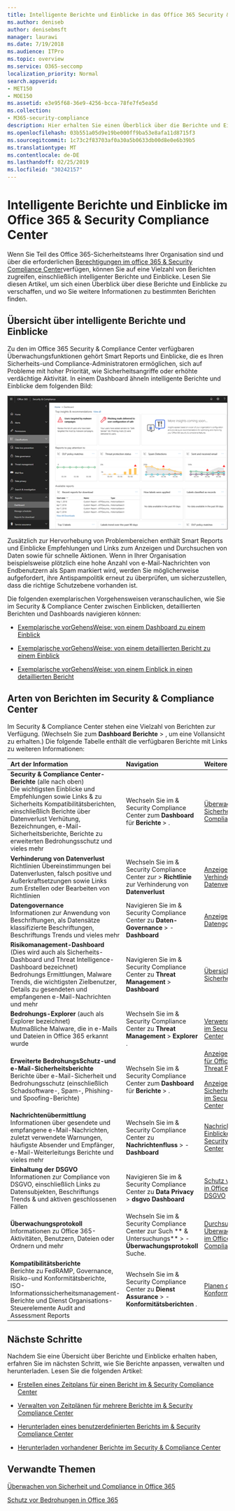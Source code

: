 ```yaml
---
title: Intelligente Berichte und Einblicke in das Office 365 Security & Compliance Center
ms.author: deniseb
author: denisebmsft
manager: laurawi
ms.date: 7/19/2018
ms.audience: ITPro
ms.topic: overview
ms.service: O365-seccomp
localization_priority: Normal
search.appverid:
- MET150
- MOE150
ms.assetid: e3e95f68-36e9-4256-bcca-78fe7fe5ea5d
ms.collection:
- M365-security-compliance
description: Hier erhalten Sie einen Überblick über die Berichte und Einblicke avialable im Security &amp; Compliance Center.
ms.openlocfilehash: 03b551a05d9e19be000ff9ba53e8afa11d8715f3
ms.sourcegitcommit: 1c73c2f83703af0a30a5b0633db00d8e0e6b39b5
ms.translationtype: MT
ms.contentlocale: de-DE
ms.lasthandoff: 02/25/2019
ms.locfileid: "30242157"
---
```

# <a name="smart-reports-and-insights-in-the-office-365-security-amp-compliance-center"></a>Intelligente Berichte und Einblicke im Office 365 &amp; Security Compliance Center

Wenn Sie Teil des Office 365-Sicherheitsteams Ihrer Organisation sind und über die erforderlichen [Berechtigungen im office 365 &amp; Security Compliance Center](permissions-in-the-security-and-compliance-center.md)verfügen, können Sie auf eine Vielzahl von Berichten zugreifen, einschließlich intelligenter Berichte und Einblicke. Lesen Sie diesen Artikel, um sich einen Überblick über diese Berichte und Einblicke zu verschaffen, und wo Sie weitere Informationen zu bestimmten Berichten finden.
      
## <a name="smart-reports-and-insights-overview"></a>Übersicht über intelligente Berichte und Einblicke

Zu den im Office 365 Security &amp; Compliance Center verfügbaren Überwachungsfunktionen gehört Smart Reports und Einblicke, die es Ihren Sicherheits-und Compliance-Administratoren ermöglichen, sich auf Probleme mit hoher Priorität, wie Sicherheitsangriffe oder erhöhte verdächtige Aktivität. In einem Dashboard ähneln intelligente Berichte und Einblicke dem folgenden Bild:
  
![Klicken Sie im &amp; Security Compliance Center auf Dashboards für Berichte \> .](media/2a668c3d-3fa3-4e37-8149-46989b33ae8c.png)
  
Zusätzlich zur Hervorhebung von Problembereichen enthält Smart Reports und Einblicke Empfehlungen und Links zum Anzeigen und Durchsuchen von Daten sowie für schnelle Aktionen. Wenn in Ihrer Organisation beispielsweise plötzlich eine hohe Anzahl von e-Mail-Nachrichten von Endbenutzern als Spam markiert wird, werden Sie möglicherweise aufgefordert, ihre Antispampolitik erneut zu überprüfen, um sicherzustellen, dass die richtige Schutzebene vorhanden ist.
  
Die folgenden exemplarischen Vorgehensweisen veranschaulichen, wie Sie im Security &amp; Compliance Center zwischen Einblicken, detaillierten Berichten und Dashboards navigieren können:
  
- [Exemplarische vorGehensWeise: von einem Dashboard zu einem Einblick](from-a-dashboard-to-an-insight.md)
    
- [Exemplarische vorGehensWeise: von einem detaillierten Bericht zu einem Einblick](from-a-detailed-report-to-an-insight.md)
    
- [Exemplarische vorGehensWeise: von einem Einblick in einen detaillierten Bericht](from-an-insight-to-a-detailed-report.md)
    
## <a name="types-of-reports-in-the-security-amp-compliance-center"></a>Arten von Berichten im Security &amp; Compliance Center

Im Security &amp; Compliance Center stehen eine Vielzahl von Berichten zur Verfügung. (Wechseln Sie zum **Dashboard** **Berichte** \> , um eine Vollansicht zu erhalten.) Die folgende Tabelle enthält die verfügbaren Berichte mit Links zu weiteren Informationen: 
  
|**Art der Information**|**Navigation**|**Weitere Informationen**|
|:-----|:-----|:-----|
|**Security &amp; Compliance Center-Berichte** (alle nach oben)  <br/> Die wichtigsten Einblicke und Empfehlungen sowie Links &amp; zu Sicherheits Kompatibilitätsberichten, einschließlich Berichte über Datenverlust Verhütung, Bezeichnungen, e-Mail-Sicherheitsberichte, Berichte zu erweiterten Bedrohungsschutz und vieles mehr  <br/> |Wechseln Sie im &amp; Security Compliance Center zum **Dashboard** für **Berichte** \> . <br/> |[Überwachen von Sicherheit und Compliance in Office 365](monitor-security-and-compliance.md) <br/> |
|**Verhinderung von Datenverlust** <br/> Richtlinien Übereinstimmungen bei Datenverlusten, falsch positive und Außerkraftsetzungen sowie Links zum Erstellen oder Bearbeiten von Richtlinien  <br/> |Wechseln Sie im &amp; Security Compliance Center zur \> **Richtlinie** zur Verhinderung von **Datenverlust** <br/> |[Anzeigen der Berichte zur Verhinderung von Datenverlust](view-the-dlp-reports.md) <br/> |
|**Datengovernance** <br/> Informationen zur Anwendung von Beschriftungen, als Datensätze klassifizierte Beschriftungen, Beschriftungs Trends und vieles mehr  <br/> |Navigieren Sie im &amp; Security Compliance Center zu **Daten-Governance** \> - **Dashboard** <br/> |[Anzeigen der Datengovernanceberichte](view-the-data-governance-reports.md) <br/> |
|**Risikomanagement-Dashboard** (Dies wird auch als Sicherheits-Dashboard und Threat Intelligence-Dashboard bezeichnet)  <br/> Bedrohungs Ermittlungen, Malware Trends, die wichtigsten Zielbenutzer, Details zu gesendeten und empfangenen e-Mail-Nachrichten und mehr  <br/> |Navigieren Sie im &amp; Security Compliance Center zu **Threat Management** \> **Dashboard** <br/> |[Übersicht über das Sicherheits Dashboard](security-dashboard.md) <br/> |
|**Bedrohungs-Explorer** (auch als Explorer bezeichnet)  <br/> Mutmaßliche Malware, die in e-Mails und Dateien in Office 365 erkannt wurde  <br/> |Wechseln Sie im &amp; Security Compliance Center zu **Threat Management** \> **Explorer** . <br/> |[Verwenden des Explorers im Security &amp; Compliance Center](use-explorer-in-security-and-compliance.md) <br/> |
|**Erweiterte BedrohungsSchutz-und e-Mail-Sicherheitsberichte** <br/> Berichte über e-Mail-Sicherheit und Bedrohungsschutz (einschließlich Schadsoftware-, Spam-, Phishing-und Spoofing-Berichte)  <br/> |Wechseln Sie im &amp; Security Compliance Center zum **Dashboard** für **Berichte** \> . <br/> |[Anzeigen von Berichten für Office 365 Advanced Threat Protection](view-reports-for-atp.md) <br/><br/> [Anzeigen von e-Mail-Sicherheits &amp; Berichten im Security Compliance Center](view-email-security-reports.md) <br/> |
|**Nachrichtenübermittlung** <br/> Informationen über gesendete und empfangene e-Mail-Nachrichten, zuletzt verwendete Warnungen, häufigste Absender und Empfänger, e-Mail-Weiterleitungs Berichte und vieles mehr  <br/> |Wechseln Sie im &amp; Security Compliance Center zu **Nachrichtenfluss** \> - **Dashboard** <br/> |[Nachrichtenfluss Einblicke im Office 365 &amp; Security Compliance Center](https://support.office.com/article/beb6acaa-6016-4d54-ba7e-3d6d035e2b46.aspx) <br/> |
|**Einhaltung der DSGVO** <br/> Informationen zur Compliance von DSGVO, einschließlich Links zu Datensubjekten, Beschriftungs Trends &amp; und aktiven geschlossenen Fällen  <br/> |Navigieren Sie im &amp; Security Compliance Center zu **Data Privacy** \> **dsgvo Dashboard** <br/> |[Schutz von Informationen in Office 365 für die DSGVO](https://docs.microsoft.com/office365/enterprise/office-365-information-protection-for-gdpr) <br/> |
|**Überwachungsprotokoll** <br/> Informationen zu Office 365-Aktivitäten, Benutzern, Dateien oder Ordnern und mehr  <br/> |Wechseln Sie im &amp; Security Compliance Center zur Such ** &amp; Untersuchungs** \> - **Überwachungsprotokoll** Suche. <br/> |[Durchsuchen des Überwachungsprotokolls im Office 365 Security &amp; Compliance Center](search-the-audit-log-in-security-and-compliance.md) <br/> |
|**Kompatibilitätsberichte** <br/> Berichte zu FedRAMP, Governance, Risiko-und Konformitätsberichte, ISO-Informationssicherheitsmanagement-Berichte und Dienst Organisations-Steuerelemente Audit and Assessment Reports  <br/> |Wechseln Sie im &amp; Security Compliance Center zu **Dienst Assurance** \> - **Konformitätsberichten** . <br/> |[Planen der Sicherheits &amp; Konformität in Office 365](plan-for-security-and-compliance.md) <br/> |
  
## <a name="next-steps"></a>Nächste Schritte

Nachdem Sie eine Übersicht über Berichte und Einblicke erhalten haben, erfahren Sie im nächsten Schritt, wie Sie Berichte anpassen, verwalten und herunterladen. Lesen Sie die folgenden Artikel:
  
- [Erstellen eines Zeitplans für einen Bericht im &amp; Security Compliance Center](create-a-schedule-for-a-report.md)
    
- [Verwalten von Zeitplänen für mehrere Berichte im &amp; Security Compliance Center](manage-schedules-for-multiple-reports.md)
    
- [Herunterladen eines benutzerdefinierten Berichts im &amp; Security Compliance Center](set-up-and-download-a-custom-report.md)
    
- [Herunterladen vorhandener Berichte im Security &amp; Compliance Center](download-existing-reports.md)
    
## <a name="related-topics"></a>Verwandte Themen

[Überwachen von Sicherheit und Compliance in Office 365](monitor-security-and-compliance.md)
  
[Schutz vor Bedrohungen in Office 365](protect-against-threats.md)
  

